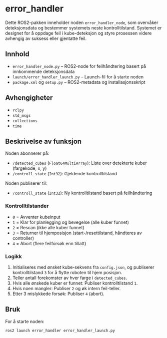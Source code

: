 # error_handler

Dette ROS2-pakken inneholder noden `error_handler_node`, som overvåker deteksjonsdata og bestemmer systemets neste kontrolltilstand. Systemet er designet for å oppdage feil i kube-deteksjon og styre prosessen videre avhengig av suksess eller gjentatte feil.

## Innhold

- `error_handler_node.py` – ROS2-node for feilhåndtering basert på innkommende deteksjonsdata
- `launch/error_handler_launch.py` – Launch-fil for å starte noden
- `package.xml` og `setup.py` – ROS2-metadata og installasjonsskript

## Avhengigheter

- `rclpy`
- `std_msgs`
- `collections`
- `time`

## Beskrivelse av funksjon

Noden abonnerer på:
- `/detected_cubes` (`Float64MultiArray`): Liste over detekterte kuber (fargekode, x, y)
- `/controll_state` (`Int32`): Gjeldende kontrolltilstand

Noden publiserer til:
- `/controll_state` (`Int32`): Ny kontrolltilstand basert på feilhåndtering

### Kontrolltilstander

- `0` = Avventer kubeinput
- `1` = Klar for planlegging og bevegelse (alle kuber funnet)
- `2` = Rescan (ikke alle kuber funnet)
- `3` = Returner til hjemposisjon (start-/resettilstand, håndteres av controller)
- `4` = Abort (flere feilforsøk enn tillatt)

### Logikk

1. Initialiseres med ønsket kube-sekvens fra `config.json`, og publiserer kontrolltilstand `3` for å flytte roboten til hjem posisjon.
2. Teller antall forekomster av hver farge i `detected_cubes`.
3. Hvis alle ønskede kuber er funnet: Publiser kontrolltilstand `1`.
4. Hvis noen mangler: Publiser `2` og øk intern feil-teller.
5. Etter 3 mislykkede forsøk: Publiser `4` (abort).

## Bruk

For å starte noden:
```bash
ros2 launch error_handler error_handler_launch.py
```
